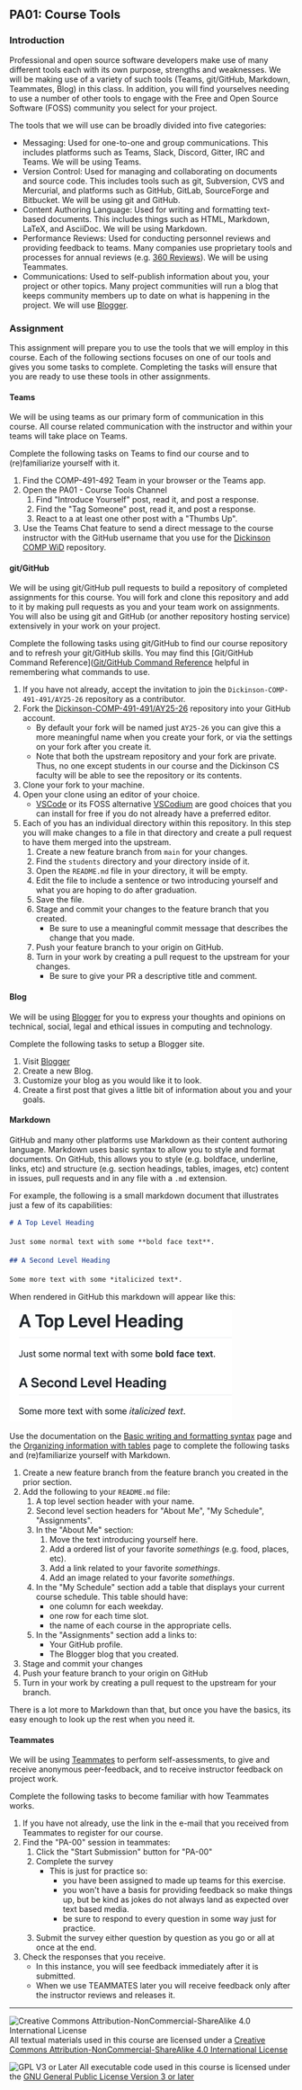 ## PA01: Course Tools

### Introduction

Professional and open source software developers make use of many different tools each with its own purpose, strengths and weaknesses. We will be making use of a variety of such tools (Teams, git/GitHub, Markdown, Teammates, Blog) in this class. In addition, you will find yourselves needing to use a number of other tools to engage with the Free and Open Source Software (FOSS) community you select for your project.

The tools that we will use can be broadly divided into five categories:
- Messaging: Used for one-to-one and group communications. This includes platforms such as Teams, Slack, Discord, Gitter, IRC and Teams.  We will be using Teams.
- Version Control: Used for managing and collaborating on documents and source code. This includes tools such as git, Subversion, CVS and Mercurial, and platforms such as GitHub, GitLab, SourceForge and Bitbucket.  We will be using git and GitHub.
- Content Authoring Language: Used for writing and formatting text-based documents.  This includes things such as HTML, Markdown, LaTeX, and AsciiDoc.  We will be using Markdown.
- Performance Reviews: Used for conducting personnel reviews and providing feedback to teams. Many companies use proprietary tools and processes for annual reviews (e.g. [360 Reviews](https://www.thebalancemoney.com/what-is-a-360-review-1917541)).  We will be using Teammates.
- Communications: Used to self-publish information about you, your project or other topics. Many project communities will run a blog that keeps community members up to date on what is happening in the project. We will use [Blogger](https://www.blogger.com).

### Assignment

This assignment will prepare you to use the tools that we will employ in this course.  Each of the following sections focuses on one of our tools and gives you some tasks to complete. Completing the tasks will ensure that you are ready to use these tools in other assignments.

#### Teams

We will be using teams as our primary form of communication in this course.  All course related communication with the instructor and within your teams will take place on Teams. 

Complete the following tasks on Teams to find our course and to (re)familiarize yourself with it.
1. Find the COMP-491-492 Team in your browser or the Teams app.
2. Open the PA01 - Course Tools Channel
   1. Find "Introduce Yourself" post, read it, and post a response.
   2. Find the "Tag Someone" post, read it, and post a response.
   3. React to a at least one other post with a "Thumbs Up".
3. Use the Teams Chat feature to send a direct message to the course instructor with the GitHub username that you use for the [Dickinson COMP WiD](https://github.com/Dickinson-COMP-WiD) repository.

#### git/GitHub

We will be using git/GitHub pull requests to build a repository of completed assignments for this course. You will fork and clone this repository and add to it by making pull requests as you and your team work on assignments. You will also be using git and GitHub (or another repository hosting service) extensively in your work on your project.

Complete the following tasks using git/GitHub to find our course repository and to refresh your git/GitHub skills.  You may find this [Git/GitHub Command Reference]([Git/GitHub Command Reference](https://github.com/FarmData2/FD2-School-Materials/blob/main/GitReference/GitReference.md) helpful in remembering what commands to use.

1. If you have not already, accept the invitation to join the `Dickinson-COMP-491-491/AY25-26` repository as a contributor.
2. Fork the [Dickinson-COMP-491-491/AY25-26](https://github.com/Dickinson-COMP-491-492/AY25-26) repository into your GitHub account. 
   - By default your fork will be named just `AY25-26` you can give this a more meaningful name when you create your fork, or via the settings on your fork after you create it. 
   - Note that both the upstream repository and your fork are private. Thus, no one except students in our course and the Dickinson CS faculty will be able to see the repository or its contents.
3. Clone your fork to your machine.
4. Open your clone using an editor of your choice.
   - [VSCode](https://code.visualstudio.com/) or its FOSS alternative [VSCodium](https://vscodium.com/) are good choices that you can install for free if you do not already have a preferred editor.
5. Each of you has an individual directory within this repository.  In this step you will make changes to a file in that directory and create a pull request to have them merged into the upstream.
   1. Create a new feature branch from `main` for your changes.
   2. Find the `students` directory and your directory inside of it.
   3. Open the `README.md` file in your directory, it will be empty.
   4. Edit the file to include a sentence or two introducing yourself and what you are hoping to do after graduation.
   5. Save the file.
   6. Stage and commit your changes to the feature branch that you created.
      - Be sure to use a meaningful commit message that describes the change that you made.
   7. Push your feature branch to your origin on GitHub.
   8. Turn in your work by creating a pull request to the upstream for your changes.
      - Be sure to give your PR a descriptive title and comment.
    
#### Blog

We will be using [Blogger](https://www.blogger.com) for you to express your thoughts and opinions on technical, social, legal and ethical issues in computing and technology.

Complete the following tasks to setup a Blogger site.

1. Visit [Blogger](https://www.blogger.com)
2. Create a new Blog.
3. Customize your blog as you would like it to look.
4. Create a first post that gives a little bit of information about you and your goals.

#### Markdown

GitHub and many other platforms use Markdown as their content authoring language. Markdown uses basic syntax to allow you to style and format documents. On GitHub, this allows you to style (e.g. boldface, underline, links, etc) and structure (e.g. section headings, tables, images, etc) content in issues, pull requests and in any file with a `.md` extension.

For example, the following is a small markdown document that illustrates just a few of its capabilities:

```markdown
# A Top Level Heading

Just some normal text with some **bold face text**.

## A Second Level Heading

Some more text with some *italicized text*.
```

When rendered in GitHub this markdown will appear like this:

![A small example of rendered markdown with headings, bold and italic text.](images/markdown-sample.png)

Use the documentation on the [Basic writing and formatting syntax](https://docs.github.com/en/get-started/writing-on-github/getting-started-with-writing-and-formatting-on-github/basic-writing-and-formatting-syntax) page and the [Organizing information with tables](https://docs.github.com/en/get-started/writing-on-github/working-with-advanced-formatting/organizing-information-with-tables) page to complete the following tasks and (re)familiarize yourself with Markdown.

1. Create a new feature branch from the feature branch you created in the prior section.
2. Add the following to your `README.md` file:
   1. A top level section header with your name.
   2. Second level section headers for "About Me", "My Schedule", "Assignments".
   3. In the "About Me" section:
      1. Move the text introducing yourself here.
      2. Add a ordered list of your favorite *somethings* (e.g. food, places, etc).
      3. Add a link related to your favorite *somethings*.
      4. Add an image related to your favorite *somethings*.
   4. In the "My Schedule" section add a table that displays your current course schedule. This table should have:
      - one column for each weekday.
      - one row for each time slot.
      - the name of each course in the appropriate cells.
   5. In the "Assignments" section add a links to:
      - Your GitHub profile.
      - The Blogger blog that you created.
3. Stage and commit your changes
4. Push your feature branch to your origin on GitHub
5. Turn in your work by creating a pull request to the upstream for your branch.

There is a lot more to Markdown than that, but once you have the basics, its easy enough to look up the rest when you need it.

#### Teammates

We will be using [Teammates](https://teammatesv4.appspot.com/web/front/home) to perform self-assessments, to give and receive anonymous peer-feedback, and to receive instructor feedback on project work.

Complete the following tasks to become familiar with how Teammates works.

1. If you have not already, use the link in the e-mail that you received from Teammates to register for our course.
2. Find the "PA-00" session in teammates:
   1. Click the "Start Submission" button for "PA-00"
   2. Complete the survey
      - This is just for practice so:
        - you have been assigned to made up teams for this exercise.
        - you won't have a basis for providing feedback so make things up, but be kind as jokes do not always land as expected over text based media.
        - be sure to respond to every question in some way just for practice.
   3. Submit the survey either question by question as you go or all at once at the end.
3. Check the responses that you receive. 
   - In this instance, you will see feedback immediately after it is submitted.
   - When we use TEAMMATES later you will receive feedback only after the instructor reviews and releases it.

---

![Creative Commons Attribution-NonCommercial-ShareAlike 4.0 International License](https://i.creativecommons.org/l/by-nc-sa/4.0/88x31.png "Creative Commons Attribution-NonCommercial-ShareAlike 4.0 International License") All textual materials used in this course are licensed under a [Creative Commons Attribution-NonCommercial-ShareAlike 4.0 International License](http://creativecommons.org/licenses/by-nc-sa/4.0/)

![GPL V3 or Later](https://www.gnu.org/graphics/gplv3-or-later-sm.png "GPL V3 or later") All executable code used in this course is licensed under the [GNU General Public License Version 3 or later](https://www.gnu.org/licenses/gpl.txt)
